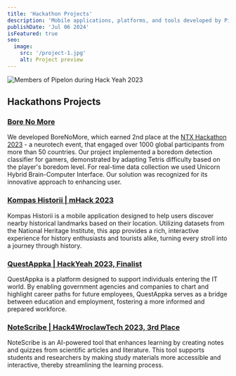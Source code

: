```yaml
---
title: 'Hackathon Projects'
description: 'Mobile applications, platforms, and tools developed by Pipelon during hackathons.'
publishDate: 'Jul 06 2024'
isFeatured: true
seo:
  image:
    src: '/project-1.jpg'
    alt: Project preview
---
```


![Members of Pipelon during Hack Yeah 2023](/hackYeah2023-pipelon-members.jpeg)

## Hackathons Projects

### [Bore No More](https://github.com/PipelonDevs/ntx_hack_2023)

We developed BoreNoMore, which earned 2nd place at
the [NTX Hackathon 2023](https://medium.com/neurotechx/the-second-global-annual-ntx-hackathon-2023-c23a68aef1a4) - a neurotech event, that
engaged over 1000 global participants from more than 50 countries. Our project implemented a boredom detection
classifier for gamers, demonstrated by adapting Tetris difficulty based on the player's boredom level. For real-time
data collection we used Unicorn Hybrid Brain-Computer Interface. Our solution was recognized for its innovative approach
to enhancing user.

### [Kompas Historii | mHack 2023](https://www.canva.com/design/DAFxbKw0X7s/GAJpazrzn5dbjxMnkQ9EJQ/edit?utm_content=DAFxbKw0X7s&utm_campaign=designshare&utm_medium=link2&utm_source=sharebutton)

Kompas Historii is a mobile application designed to help users discover nearby historical landmarks based on their
location. Utilizing datasets from the National Heritage Institute, this app provides a rich, interactive experience for
history enthusiasts and tourists alike, turning every stroll into a journey through history.

### [QuestAppka | HackYeah 2023, Finalist](https://github.com/PipelonDevs/QuestApp)

QuestAppka is a platform designed to support individuals entering the IT world. By enabling government agencies and
companies to chart and highlight career paths for future employees, QuestAppka serves as a bridge between education and
employment, fostering a more informed and prepared workforce.

### [NoteScribe | Hack4WroclawTech 2023, 3rd Place](https://github.com/Jakub-Ner/NoteScribe)

NoteScribe is an AI-powered tool that enhances learning by creating notes and quizzes from scientific articles and
literature. This tool supports students and researchers by making study materials more accessible and interactive,
thereby streamlining the learning process.
